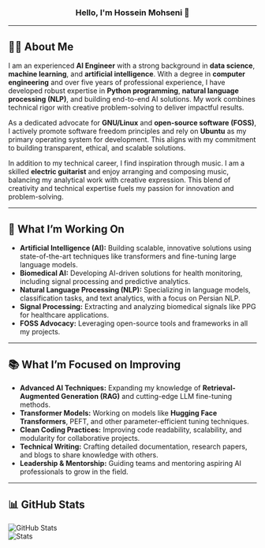 <h3 align="center">
Hello, I'm Hossein Mohseni 👋
</h3>

---

## 🧑‍💻 **About Me**

I am an experienced **AI Engineer** with a strong background in **data science**, **machine learning**, and **artificial intelligence**. With a degree in **computer engineering** and over five years of professional experience, I have developed robust expertise in **Python programming**, **natural language processing (NLP)**, and building end-to-end AI solutions. My work combines technical rigor with creative problem-solving to deliver impactful results. 

As a dedicated advocate for **GNU/Linux** and **open-source software (FOSS)**, I actively promote software freedom principles and rely on **Ubuntu** as my primary operating system for development. This aligns with my commitment to building transparent, ethical, and scalable solutions.

In addition to my technical career, I find inspiration through music. I am a skilled **electric guitarist** and enjoy arranging and composing music, balancing my analytical work with creative expression. This blend of creativity and technical expertise fuels my passion for innovation and problem-solving.

---

## 💼 **What I’m Working On**

- **Artificial Intelligence (AI):** Building scalable, innovative solutions using state-of-the-art techniques like transformers and fine-tuning large language models.
- **Biomedical AI:** Developing AI-driven solutions for health monitoring, including signal processing and predictive analytics.
- **Natural Language Processing (NLP):** Specializing in language models, classification tasks, and text analytics, with a focus on Persian NLP.
- **Signal Processing:** Extracting and analyzing biomedical signals like PPG for healthcare applications.
- **FOSS Advocacy:** Leveraging open-source tools and frameworks in all my projects.

---

## 📚 **What I’m Focused on Improving**

- **Advanced AI Techniques:** Expanding my knowledge of **Retrieval-Augmented Generation (RAG)** and cutting-edge LLM fine-tuning methods.
- **Transformer Models:** Working on models like **Hugging Face Transformers**, PEFT, and other parameter-efficient tuning techniques.
- **Clean Coding Practices:** Improving code readability, scalability, and modularity for collaborative projects.
- **Technical Writing:** Crafting detailed documentation, research papers, and blogs to share knowledge with others.
- **Leadership & Mentorship:** Guiding teams and mentoring aspiring AI professionals to grow in the field.

---

## 📊 **GitHub Stats**

![GitHub Stats](https://github-readme-stats.vercel.app/api?username=hosseinhimself&show_icons=true&&line_height=40)  
![Stats](https://github-profile-trophy-errir.vercel.app/?username=hosseinhimself&title=Commit,Repositories,Stars,Followers&margin-w=18)  
